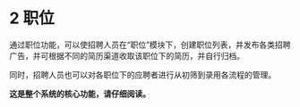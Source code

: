 # 2 职位

通过职位功能，可以使招聘人员在“职位”模块下，创建职位列表，并发布各类招聘广告，并可根据不同的简历渠道收取该职位下的简历，并自行归档。

同时，招聘人员也可以对各职位下的应聘者进行从初筛到录用各流程的管理。

**这是整个系统的核心功能，请仔细阅读。**

